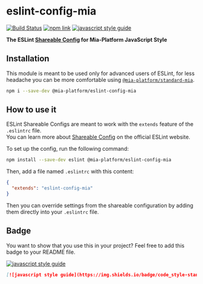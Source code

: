 # eslint-config-mia
[![Build Status][travis-svg]][travis-page]
[![npm link][npm-svg]][npm-page]
[![javascript style guide][standard-mia-svg]][standard-mia]

**The ESLint [Shareable Config][share-config] for Mia-Platform JavaScript Style**

## Installation
This module is meant to be used only for advanced users of ESLint,
for less headache you can be more comfortable using [`@mia-platform/standard-mia`][standard-mia].  

```sh
npm i --save-dev @mia-platform/eslint-config-mia
```

## How to use it
ESLint Shareable Configs are meant to work with the `extends` feature of the `.eslintrc` file.  
You can learn more about [Shareable Config][share-config] on the official ESLint website.

To set up the config, run the following command:

```sh
npm install --save-dev eslint @mia-platform/eslint-config-mia
```

Then, add a file named `.eslintrc` with this content:

```json
{
  "extends": "eslint-config-mia"
}
```

Then you can override settings from the shareable configuration by adding them directly
into your `.eslintrc` file.

## Badge
You want to show that you use this in your project? Feel free to add this badge to your README file.

[![javascript style guide][standard-mia-svg]][standard-mia]
```markdown
[![javascript style guide](https://img.shields.io/badge/code_style-standard--mia-orange.svg)](https://github.com/mia-platform/standard-mia)
```

[travis-svg]: https://travis-ci.org/mia-platform/eslint-config-mia.svg?branch=master
[travis-page]: https://travis-ci.org/mia-platform/eslint-config-mia
[npm-svg]: https://img.shields.io/npm/v/@makeitapp/eslint-config-mia.svg?logo=npm
[npm-page]: https://www.npmjs.com/package/@makeitapp/eslint-config-mia
[standard-mia-svg]: https://img.shields.io/badge/code_style-standard--mia-orange.svg
[standard-mia]: https://github.com/mia-platform/standard-mia
[share-config]: http://eslint.org/docs/developer-guide/shareable-configs
